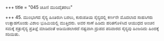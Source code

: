 +++
title = "045 ಚೂಣಿ ಮುರಿದೈತರಲು"

+++
45. ಮುಂಭಾಗದ ಸೈನ್ಯ ಹಿಂತಿರುಗಿ ಬರಲು, ಕುರುಪತಿಯ ಸೈನ್ಯದಲ್ಲಿ ಕರ್ಣನೇ ಮೊದಲಾದ ಸಾಹಸಿಗರು ಉತ್ಸಾಹಗೊಂಡು ವಿಶಾಲ ಭೂಮಿಯಲ್ಲಿ ಮುತ್ತಿದರು. ಅವರ ಸಾಣೆ ಹಿಡಿದು ಹರಿತಗೊಳಿಸಿದ ಆಯುಧದ ಅಂಚಿನ ಸಮಕ್ಕೆ ಶತ್ರುಸೈನ್ಯ ಪ್ರತಿಜ್ಞೆ ಮಾಡಿದಂತೆ ಅಡಿಯಿಡಲಾರದೆ ನಷ್ಟವಾಗಿ ದ್ರುಪದ ಪರಿವಾರದ ಸೈನ್ಯವು ಹಿಂಜರಿದು ಹಿಂದಕ್ಕೆ ಸರಿಯಿತು.